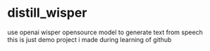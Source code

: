 # distill_wisper
use openai wisper opensource model to generate text from speech
<br>
this is just demo project i made during learning of github